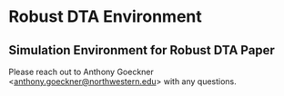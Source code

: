 # Robust DTA Environment

## Simulation Environment for Robust DTA Paper

Please reach out to Anthony Goeckner \<anthony.goeckner@northwestern.edu\> with any questions.